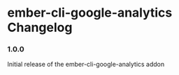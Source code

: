 # ember-cli-google-analytics Changelog

### 1.0.0

Initial release of the ember-cli-google-analytics addon
